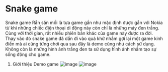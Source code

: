 # Snake game
Snake game 
Rắn săn mồi là tựa game gần như mặc định được gắn với Nokia từ khi những chiếc điện thoại di động này còn chỉ là những máy đen trắng.
Cùng với thời gian, rất nhiều phiên bản khác của game này được ra đời.
Thay vào đó snake game đã dần đi vào quá khứ nhầm gợi lại một game kinh điển mà ai cũng từng chơi qua sau đây là demo cũng như cách sử dụng.
Không còn là những hình ảnh trắng đen ta sử dụng hình ảnh nhầm tạo sự sống động cho game.
1. Giới thiệu
  Demo game
![image](https://user-images.githubusercontent.com/81968671/145832662-484a5362-72cc-491d-934d-05ba37a54c32.png)
![image](https://user-images.githubusercontent.com/81968671/145829532-f9bb66b8-0f93-4720-aebf-984f0c36be60.png)
